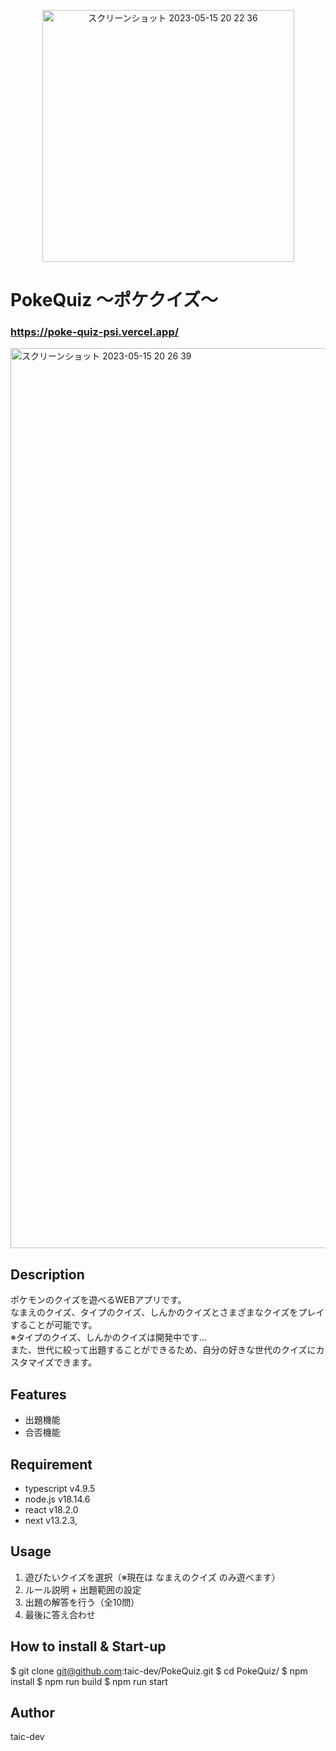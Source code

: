 <p align="center">
<img width="403" alt="スクリーンショット 2023-05-15 20 22 36" src="https://github.com/taic-dev/PokeQuiz/assets/52269577/beae7980-2a69-42ce-9b34-007c39983858">
</p>

# PokeQuiz 〜ポケクイズ〜
### https://poke-quiz-psi.vercel.app/

<img width="1440" alt="スクリーンショット 2023-05-15 20 26 39" src="https://github.com/taic-dev/PokeQuiz/assets/52269577/8c5e21f3-614c-4686-8be6-467ae1803d7b">

## Description
ポケモンのクイズを遊べるWEBアプリです。<br>
なまえのクイズ、タイプのクイズ、しんかのクイズとさまざまなクイズをプレイすることが可能です。<br>
※タイプのクイズ、しんかのクイズは開発中です… <br>
また、世代に絞って出題することができるため、自分の好きな世代のクイズにカスタマイズできます。

## Features
- 出題機能
- 合否機能

## Requirement
- typescript v4.9.5
- node.js v18.14.6
- react v18.2.0
- next v13.2.3,

## Usage
1. 遊びたいクイズを選択（※現在は なまえのクイズ のみ遊べます）
2. ルール説明 + 出題範囲の設定
3. 出題の解答を行う（全10問）
4. 最後に答え合わせ

## How to install & Start-up
$ git clone git@github.com:taic-dev/PokeQuiz.git
$ cd PokeQuiz/
$ npm install
$ npm run build
$ npm run start

## Author
taic-dev
